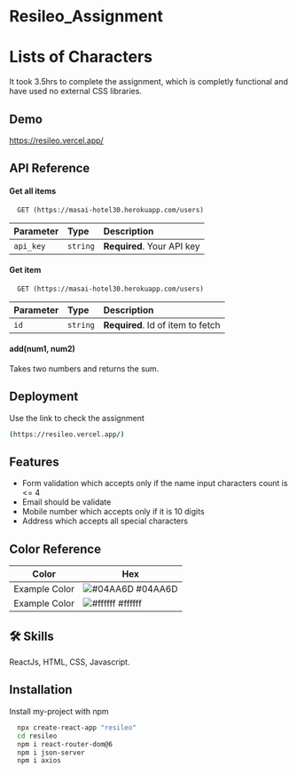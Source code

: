 # Resileo_Assignment

# Lists of Characters

It took 3.5hrs to complete the assignment, which is completly functional and have used no external CSS libraries.



## Demo
https://resileo.vercel.app/


## API Reference

#### Get all items

```http
  GET (https://masai-hotel30.herokuapp.com/users)
```

| Parameter | Type     | Description                |
| :-------- | :------- | :------------------------- |
| `api_key` | `string` | **Required**. Your API key |

#### Get item

```http
  GET (https://masai-hotel30.herokuapp.com/users)
```

| Parameter | Type     | Description                       |
| :-------- | :------- | :-------------------------------- |
| `id`      | `string` | **Required**. Id of item to fetch |

#### add(num1, num2)

Takes two numbers and returns the sum.


## Deployment

Use the link to check the assignment

```bash
(https://resileo.vercel.app/)
```







## Features

- Form validation which accepts only if the name input characters count is <= 4
- Email should be validate
- Mobile number which accepts only if it is 10 digits
- Address which accepts all special characters

## Color Reference

| Color             | Hex                                                                |
| ----------------- | ------------------------------------------------------------------ |
| Example Color | ![#04AA6D](https://via.placeholder.com/10/0a192f?text=+) #04AA6D |
| Example Color | ![#ffffff](https://via.placeholder.com/10/00b48a?text=+) #ffffff |



## 🛠 Skills
ReactJs, HTML, CSS, Javascript.


## Installation

Install my-project with npm

```bash
  npx create-react-app "resileo"
  cd resileo
  npm i react-router-dom@6
  npm i json-server 
  npm i axios
  
  
```
